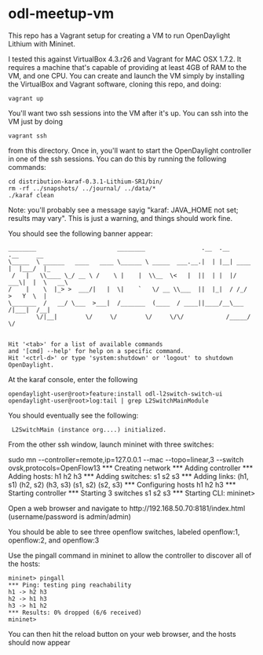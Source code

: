 # odl-meetup-vm
This repo has a Vagrant setup for creating a VM to run OpenDaylight Lithium with Mininet.

I tested this against VirtualBox 4.3.r26 and Vagrant for MAC OSX 1.7.2. It requires a 
machine that's capable of providing at least 4GB of RAM to the VM, and one CPU. You can
create and launch the VM simply by installing the VirtualBox and Vagrant software,
cloning this repo, and doing:

    vagrant up

You'll want two ssh sessions into the VM after it's up. You can ssh into the VM
just by doing

    vagrant ssh

from this directory. Once in, you'll want to start the OpenDaylight controller in
one of the ssh sessions. You can do this by running the following commands:

    cd distribution-karaf-0.3.1-Lithium-SR1/bin/
    rm -rf ../snapshots/ ../journal/ ../data/*
    ./karaf clean

Note: you'll probably see a message sayig "karaf: JAVA_HOME not set; results may vary".
This is just a warning, and things should work fine.

                                                                                           
<p>You should see the following banner appear:</p>

    ________                       ________                .__  .__       .__     __       
    \_____  \ ______   ____   ____ \______ \ _____  ___.__.|  | |__| ____ |  |___/  |_     
     /   |   \\____ \_/ __ \ /    \ |    |  \\__  \<   |  ||  | |  |/ ___\|  |  \   __\    
    /    |    \  |_> >  ___/|   |  \|    `   \/ __ \\___  ||  |_|  / /_/  >   Y  \  |      
    \_______  /   __/ \___  >___|  /_______  (____  / ____||____/__\___  /|___|  /__|      
            \/|__|        \/     \/        \/     \/\/            /_____/      \/          
                                                                                           

    Hit '<tab>' for a list of available commands
    and '[cmd] --help' for help on a specific command.
    Hit '<ctrl-d>' or type 'system:shutdown' or 'logout' to shutdown OpenDaylight.


<p>At the karaf console, enter the following</p>

    opendaylight-user@root>feature:install odl-l2switch-switch-ui
    opendaylight-user@root>log:tail | grep L2SwitchMainModule

<p>You should eventually see the following:</p>

     L2SwitchMain (instance org....) initialized.

<p>From the other ssh window, launch mininet with three switches:</p>
     sudo mn --controller=remote,ip=127.0.0.1 --mac --topo=linear,3 --switch ovsk,protocols=OpenFlow13
    *** Creating network
    *** Adding controller
    *** Adding hosts:
    h1 h2 h3 
    *** Adding switches:
    s1 s2 s3 
    *** Adding links:
    (h1, s1) (h2, s2) (h3, s3) (s1, s2) (s2, s3) 
    *** Configuring hosts
    h1 h2 h3 
    *** Starting controller
    *** Starting 3 switches
    s1 s2 s3 
    *** Starting CLI:
    mininet>

<p>Open a web browser and navigate to http://192.168.50.70:8181/index.html (username/password is admin/admin)<p>

You should be able to see three openflow switches, labeled openflow:1, openflow:2, and openflow:3

<p>Use the pingall command in mininet to allow the controller to discover all of the hosts:</p>

    mininet> pingall
    *** Ping: testing ping reachability
    h1 -> h2 h3 
    h2 -> h1 h3 
    h3 -> h1 h2 
    *** Results: 0% dropped (6/6 received)
    mininet> 

<p>You can then hit the reload button on your web browser, and the hosts should now appear</p>
